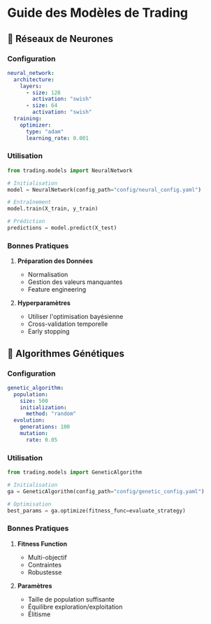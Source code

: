 # Guide des Modèles de Trading

## 🧠 Réseaux de Neurones

### Configuration

```yaml
neural_network:
  architecture:
    layers:
      - size: 128
        activation: "swish"
      - size: 64
        activation: "swish"
  training:
    optimizer:
      type: "adam"
      learning_rate: 0.001
```

### Utilisation

```python
from trading.models import NeuralNetwork

# Initialisation
model = NeuralNetwork(config_path="config/neural_config.yaml")

# Entraînement
model.train(X_train, y_train)

# Prédiction
predictions = model.predict(X_test)
```

### Bonnes Pratiques

1. **Préparation des Données**
   - Normalisation
   - Gestion des valeurs manquantes
   - Feature engineering

2. **Hyperparamètres**
   - Utiliser l'optimisation bayésienne
   - Cross-validation temporelle
   - Early stopping

## 🧬 Algorithmes Génétiques

### Configuration

```yaml
genetic_algorithm:
  population:
    size: 500
    initialization:
      method: "random"
  evolution:
    generations: 100
    mutation:
      rate: 0.05
```

### Utilisation

```python
from trading.models import GeneticAlgorithm

# Initialisation
ga = GeneticAlgorithm(config_path="config/genetic_config.yaml")

# Optimisation
best_params = ga.optimize(fitness_func=evaluate_strategy)
```

### Bonnes Pratiques

1. **Fitness Function**
   - Multi-objectif
   - Contraintes
   - Robustesse

2. **Paramètres**
   - Taille de population suffisante
   - Équilibre exploration/exploitation
   - Élitisme